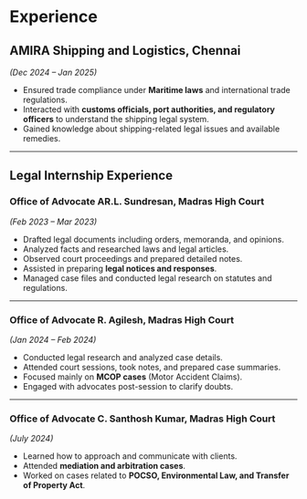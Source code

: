 # Experience

## AMIRA Shipping and Logistics, Chennai  
*(Dec 2024 – Jan 2025)*  
- Ensured trade compliance under **Maritime laws** and international trade regulations.  
- Interacted with **customs officials, port authorities, and regulatory officers** to understand the shipping legal system.  
- Gained knowledge about shipping-related legal issues and available remedies.  

---

## Legal Internship Experience  

### Office of Advocate AR.L. Sundresan, Madras High Court  
*(Feb 2023 – Mar 2023)*  
- Drafted legal documents including orders, memoranda, and opinions.  
- Analyzed facts and researched laws and legal articles.  
- Observed court proceedings and prepared detailed notes.  
- Assisted in preparing **legal notices and responses**.  
- Managed case files and conducted legal research on statutes and regulations.  

---

### Office of Advocate R. Agilesh, Madras High Court  
*(Jan 2024 – Feb 2024)*  
- Conducted legal research and analyzed case details.  
- Attended court sessions, took notes, and prepared case summaries.  
- Focused mainly on **MCOP cases** (Motor Accident Claims).  
- Engaged with advocates post-session to clarify doubts.  

---

### Office of Advocate C. Santhosh Kumar, Madras High Court  
*(July 2024)*  
- Learned how to approach and communicate with clients.  
- Attended **mediation and arbitration cases**.  
- Worked on cases related to **POCSO, Environmental Law, and Transfer of Property Act**.  
